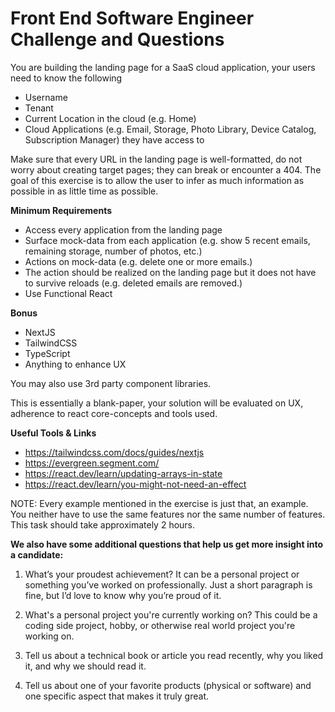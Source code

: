 # Front End Software Engineer Challenge and Questions

You are building the landing page for a SaaS cloud application, your users need to know the following
- Username
- Tenant
- Current Location in the cloud (e.g. Home)
- Cloud Applications (e.g. Email, Storage, Photo Library, Device Catalog, Subscription Manager) they have access to


Make sure that every URL in the landing page is well-formatted, do not worry about creating target pages; they can break or encounter a 404. The goal of this exercise is to allow the user to infer as much information as possible in as little time as possible.

**Minimum Requirements**
- Access every application from the landing page
- Surface mock-data from each application (e.g. show 5 recent emails, remaining storage, number of photos, etc.)
- Actions on mock-data (e.g. delete one or more emails.)
- The action should be realized on the landing page but it does not have to survive reloads (e.g. deleted emails are removed.)
- Use Functional React

**Bonus**
- NextJS
- TailwindCSS
- TypeScript
- Anything to enhance UX


You may also use 3rd party component libraries.


This is essentially a blank-paper, your solution will be evaluated on UX, adherence to react core-concepts and tools used.

**Useful Tools & Links**
- https://tailwindcss.com/docs/guides/nextjs
- https://evergreen.segment.com/
- https://react.dev/learn/updating-arrays-in-state
- https://react.dev/learn/you-might-not-need-an-effect

NOTE: Every example mentioned in the exercise is just that, an example. You neither have to use the same features nor the same number of features. This task should take approximately 2 hours.


**We also have some additional questions that help us get more insight into a candidate:**

1. What’s your proudest achievement? It can be a personal project or something
   you’ve worked on professionally. Just a short paragraph is fine, but I’d
   love to know why you’re proud of it.

2. What's a personal project you're currently working on? This could be a
   coding side project, hobby, or otherwise real world project you're working
   on.

3. Tell us about a technical book or article you read recently, why you liked
   it, and why we should read it.

4. Tell us about one of your favorite products (physical or software) and one
   specific aspect that makes it truly great.
